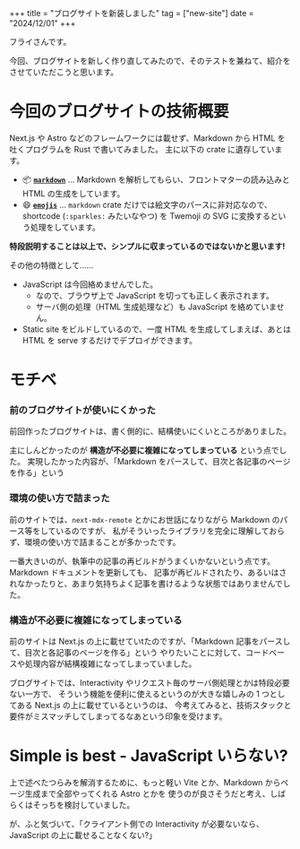 +++
title = "ブログサイトを新装しました"
tag = ["new-site"]
date = "2024/12/01"
+++

フライさんです。

今回、ブログサイトを新しく作り直してみたので、そのテストを兼ねて、紹介をさせていただこうと思います。

# 今回のブログサイトの技術概要

Next.js や Astro などのフレームワークには載せず、Markdown から HTML を吐くプログラムを Rust で書いてみました。
主に以下の crate に遺存しています。

- :package: [**`markdown`**](https://crates.io/crates/markdown/1.0.0-alpha.21) … Markdown を解析してもらい、フロントマターの読み込みと HTML の生成をしています。
- :smile: [**`emojis`**](https://crates.io/crates/emojis) … `markdown` crate だけでは絵文字のパースに非対応なので、 shortcode (`:sparkles:` みたいなやつ) を
  Twemoji の SVG に変換するという処理をしています。

**特段説明することは以上で、シンプルに収まっているのではないかと思います!**

その他の特徴として……

- JavaScript は今回絡めませんでした。
    - なので、ブラウザ上で JavaScript を切っても正しく表示されます。
    - サーバ側の処理（HTML 生成処理など）も JavaScript を絡めていません。
- Static site をビルドしているので、一度 HTML を生成してしまえば、あとは HTML を serve するだけでデプロイができます。

# モチベ

### 前のブログサイトが使いにくかった

前回作ったブログサイトは、書く側的に、結構使いにくいところがありました。

主にしんどかったのが **構造が不必要に複雑になってしまっている** という点でした。
実現したかった内容が、「Markdown をパースして、目次と各記事のページを作る」という

### 環境の使い方で詰まった
前のサイトでは、`next-mdx-remote` とかにお世話になりながら Markdown のパース等をしているのですが、
私がそういったライブラリを完全に理解しておらず、環境の使い方で詰まることが多かったです。

一番大きいのが、執筆中の記事の再ビルドがうまくいかないという点です。Markdown ドキュメントを更新しても、
記事が再ビルドされたり、あるいはされなかったりと、あまり気持ちよく記事を書けるような状態ではありませんでした。

### 構造が不必要に複雑になってしまっている
前のサイトは Next.js の上に載せていtたのですが、「Markdown 記事をパースして、目次と各記事のページを作る」という
やりたいことに対して、コードベースや処理内容が結構複雑になってしまっていました。

ブログサイトでは、Interactivity やリクエスト毎のサーバ側処理とかは特段必要ない一方で、
そういう機能を便利に使えるというのが大きな嬉しみの 1 つとしてある Next.js の上に載せているというのは、
今考えてみると、技術スタックと要件がミスマッチしてしまってるなあという印象を受けます。


# Simple is best - JavaScript いらない?

上で述べたつらみを解消するために、もっと軽い Vite とか、Markdown からページ生成まで全部やってくれる Astro とかを
使うのが良さそうだと考え、しばらくはそっちを検討していました。

が、ふと気づいて、「クライアント側での Interactivity が必要ないなら、JavaScript の上に載せることなくない?」



